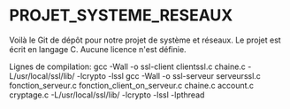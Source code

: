 # PROJET_SYSTEME_RESEAUX
Voilà le Git de dépôt pour notre projet de système et réseaux.
Le projet est écrit en langage C.
Aucune licence n'est définie.


Lignes de compilation:
gcc -Wall -o ssl-client clientssl.c chaine.c -L/usr/local/ssl/lib/ -lcrypto -lssl
gcc -Wall -o ssl-serveur serveurssl.c fonction_serveur.c fonction_client_on_serveur.c chaine.c account.c cryptage.c -L/usr/local/ssl/lib/ -lcrypto -lssl -lpthread

